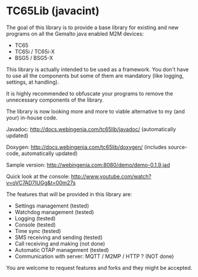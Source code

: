 TC65Lib (javacint)
=======
The goal of this library is to provide a base library for existing and new programs on all the Gemalto java enabled M2M devices:
* TC65
* TC65i / TC65i-X
* BSG5 / BSG5-X

This library is actually intended to be used as a framework. You don't have to use all the components but some of them are mandatory (like logging, settings, at handling).

It is highly recommended to obfuscate your programs to remove the unnecessary components of the library.

The library is now looking more and more to viable alternative to my (and your) in-house code.

Javadoc: http://docs.webingenia.com/tc65lib/javadoc/ (automatically updated)

Doxygen: http://docs.webingenia.com/tc65lib/doxygen/ (includes source-code, automatically updated)

Sample version: http://webingenia.com:8080/demo/demo-0.1.9.jad

Quick look at the console: http://www.youtube.com/watch?v=oVC7AD7IUGg&t=00m27s


The features that will be provided in this library are:
- Settings management (tested)
- Watchdog management (tested)
- Logging (tested)
- Console (tested)
- Time sync (tested)
- SMS receiving and sending (tested)
- Call receiving and making (not done)
- Automatic OTAP management (tested)
- Communication with server: MQTT / M2MP / HTTP ? (NOT done)

You are welcome to request features and forks and they might be accepted.
